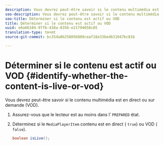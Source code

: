 ```yaml
---
description: Vous devrez peut-être savoir si le contenu multimédia est en direct ou sur demande (VOD).
seo-description: Vous devrez peut-être savoir si le contenu multimédia est en direct ou sur demande (VOD).
seo-title: Déterminer si le contenu est actif ou VOD
title: Déterminer si le contenu est actif ou VOD
uuid: e6a66104-97fb-438a-8356-e21f94058c85
translation-type: tm+mt
source-git-commit: bc35da8b258056809ceaf18e33bed631047bc81b

---
```



# Déterminer si le contenu est actif ou VOD {#identify-whether-the-content-is-live-or-vod}

Vous devrez peut-être savoir si le contenu multimédia est en direct ou sur demande (VOD).

1. Assurez-vous que le lecteur est au moins dans l’ `PREPARED` état.
1. Déterminez si le `MediaPlayerItem` contenu est en direct ( `true`) ou VOD ( `false`).

   ```java
   boolean isLive();
   ```

